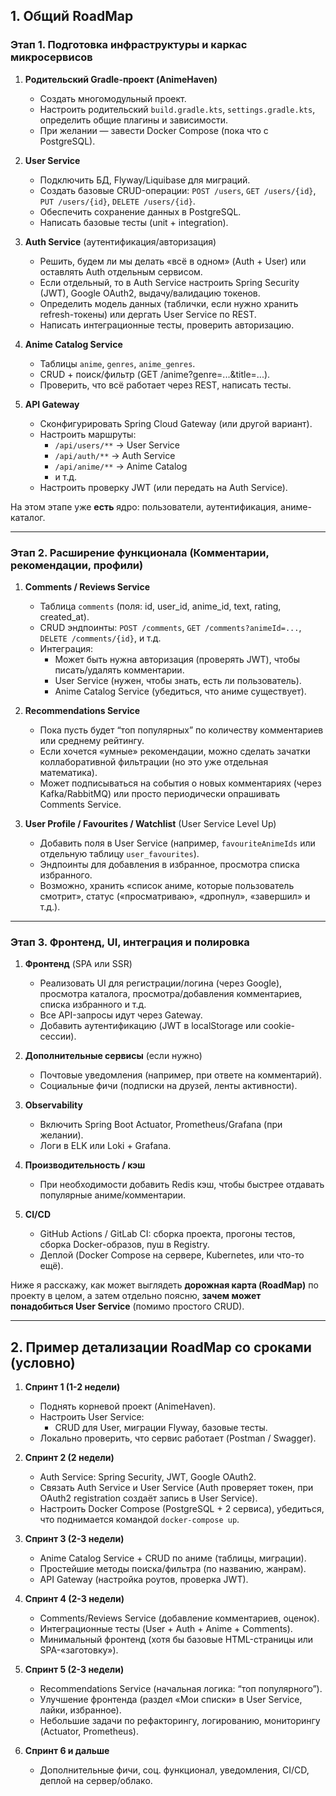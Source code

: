 
## 1. Общий RoadMap 

### Этап 1. Подготовка инфраструктуры и каркас микросервисов

1. **Родительский Gradle-проект (AnimeHaven)**
    - Создать многомодульный проект.
    - Настроить родительский `build.gradle.kts`, `settings.gradle.kts`, определить общие плагины и зависимости.
    - При желании — завести Docker Compose (пока что с PostgreSQL).

2. **User Service** 
    - Подключить БД, Flyway/Liquibase для миграций.
    - Создать базовые CRUD-операции: `POST /users`, `GET /users/{id}`, `PUT /users/{id}`, `DELETE /users/{id}`.
    - Обеспечить сохранение данных в PostgreSQL.
    - Написать базовые тесты (unit + integration).

3. **Auth Service** (аутентификация/авторизация)
    - Решить, будем ли мы делать «всё в одном» (Auth + User) или оставлять Auth отдельным сервисом.
    - Если отдельный, то в Auth Service настроить Spring Security (JWT), Google OAuth2, выдачу/валидацию токенов.
    - Определить модель данных (таблички, если нужно хранить refresh-токены) или дергать User Service по REST.
    - Написать интеграционные тесты, проверить авторизацию.

4. **Anime Catalog Service**
    - Таблицы `anime`, `genres`, `anime_genres`.
    - CRUD + поиск/фильтр (GET /anime?genre=...&title=...).
    - Проверить, что всё работает через REST, написать тесты.

5. **API Gateway**
    - Сконфигурировать Spring Cloud Gateway (или другой вариант).
    - Настроить маршруты:
        - `/api/users/**` -> User Service
        - `/api/auth/**` -> Auth Service
        - `/api/anime/**` -> Anime Catalog
        - и т.д.
    - Настроить проверку JWT (или передать на Auth Service).

На этом этапе уже **есть** ядро: пользователи, аутентификация, аниме-каталог.

---

### Этап 2. Расширение функционала (Комментарии, рекомендации, профили)

1. **Comments / Reviews Service**
    - Таблица `comments` (поля: id, user_id, anime_id, text, rating, created_at).
    - CRUD эндпоинты: `POST /comments`, `GET /comments?animeId=...`, `DELETE /comments/{id}`, и т.д.
    - Интеграция:
        - Может быть нужна авторизация (проверять JWT), чтобы писать/удалять комментарии.
        - User Service (нужен, чтобы знать, есть ли пользователь).
        - Anime Catalog Service (убедиться, что аниме существует).

2. **Recommendations Service**
    - Пока пусть будет “топ популярных” по количеству комментариев или среднему рейтингу.
    - Если хочется «умные» рекомендации, можно сделать зачатки коллаборативной фильтрации (но это уже отдельная математика).
    - Может подписываться на события о новых комментариях (через Kafka/RabbitMQ) или просто периодически опрашивать Comments Service.

3. **User Profile / Favourites / Watchlist** (User Service Level Up)
    - Добавить поля в User Service (например, `favouriteAnimeIds` или отдельную таблицу `user_favourites`).
    - Эндпоинты для добавления в избранное, просмотра списка избранного.
    - Возможно, хранить «список аниме, которые пользователь смотрит», статус («просматриваю», «дропнул», «завершил» и т.д.).

---

### Этап 3. Фронтенд, UI, интеграция и полировка

1. **Фронтенд** (SPA или SSR)
    - Реализовать UI для регистрации/логина (через Google), просмотра каталога, просмотра/добавления комментариев, списка избранного и т.д.
    - Все API-запросы идут через Gateway.
    - Добавить аутентификацию (JWT в localStorage или cookie-сессии).

2. **Дополнительные сервисы** (если нужно)
    - Почтовые уведомления (например, при ответе на комментарий).
    - Социальные фичи (подписки на друзей, ленты активности).

3. **Observability**
    - Включить Spring Boot Actuator, Prometheus/Grafana (при желании).
    - Логи в ELK или Loki + Grafana.

4. **Производительность / кэш**
    - При необходимости добавить Redis кэш, чтобы быстрее отдавать популярные аниме/комментарии.

5. **CI/CD**
    - GitHub Actions / GitLab CI: сборка проекта, прогоны тестов, сборка Docker-образов, пуш в Registry.
    - Деплой (Docker Compose на сервере, Kubernetes, или что-то ещё).

Ниже я расскажу, как может выглядеть **дорожная карта (RoadMap)** по проекту в целом, а затем отдельно поясню, **зачем может понадобиться User Service** (помимо простого CRUD).

---

## 2. Пример детализации RoadMap cо сроками (условно)

1. **Спринт 1 (1-2 недели)**
   - Поднять корневой проект (AnimeHaven).
   - Настроить User Service:
      - CRUD для User, миграции Flyway, базовые тесты.
   - Локально проверить, что сервис работает (Postman / Swagger).

2. **Спринт 2 (2 недели)**
   - Auth Service: Spring Security, JWT, Google OAuth2.
   - Связать Auth Service и User Service (Auth проверяет токен, при OAuth2 registration создаёт запись в User Service).
   - Настроить Docker Compose (PostgreSQL + 2 сервиса), убедиться, что поднимается командой `docker-compose up`.

3. **Спринт 3 (2-3 недели)**
   - Anime Catalog Service + CRUD по аниме (таблицы, миграции).
   - Простейшие методы поиска/фильтра (по названию, жанрам).
   - API Gateway (настройка роутов, проверка JWT).

4. **Спринт 4 (2-3 недели)**
   - Comments/Reviews Service (добавление комментариев, оценок).
   - Интеграционные тесты (User + Auth + Anime + Comments).
   - Минимальный фронтенд (хотя бы базовые HTML-страницы или SPA-«заготовку»).

5. **Спринт 5 (2-3 недели)**
   - Recommendations Service (начальная логика: “топ популярного”).
   - Улучшение фронтенда (раздел «Мои списки» в User Service, лайки, избранное).
   - Небольшие задачи по рефакторингу, логированию, мониторингу (Actuator, Prometheus).

6. **Спринт 6 и дальше**
   - Дополнительные фичи, соц. функционал, уведомления, CI/CD, деплой на сервер/облако.


